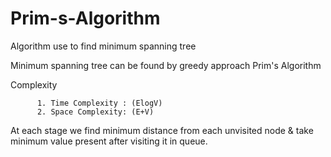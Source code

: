 # Prim-s-Algorithm
Algorithm use to find minimum spanning tree

Minimum spanning tree can be found by greedy approach Prim's Algorithm

Complexity

          1. Time Complexity : (ElogV)
          2. Space Complexity: (E+V)
          
At each stage we find minimum distance from each unvisited node & take minimum value present after visiting it in queue.          
